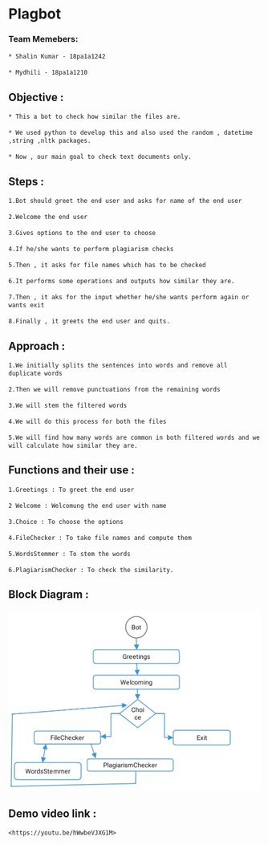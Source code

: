 # Plagbot
 
 ### Team Memebers:
 
    * Shalin Kumar - 18pa1a1242
    
    * Mydhili - 18pa1a1210
 
 ## Objective :
 
    * This a bot to check how similar the files are.
    
    * We used python to develop this and also used the random , datetime ,string ,nltk packages.
    
    * Now , our main goal to check text documents only.
    
 ## Steps :
 
    1.Bot should greet the end user and asks for name of the end user
    
    2.Welcome the end user 
    
    3.Gives options to the end user to choose
    
    4.If he/she wants to perform plagiarism checks
    
    5.Then , it asks for file names which has to be checked
    
    6.It performs some operations and outputs how similar they are.
    
    7.Then , it aks for the input whether he/she wants perform again or wants exit
    
    8.Finally , it greets the end user and quits.
    
 ## Approach :
 
    1.We initially splits the sentences into words and remove all duplicate words 
    
    2.Then we will remove punctuations from the remaining words
    
    3.We will stem the filtered words 
    
    4.We will do this process for both the files
    
    5.We will find how many words are common in both filtered words and we will calculate how similar they are.
    
 ## Functions and their use :
 
    1.Greetings : To greet the end user
    
    2 Welcome : Welcomung the end user with name
    
    3.Choice : To choose the options
    
    4.FileChecker : To take file names and compute them
    
    5.WordsStemmer : To stem the words 
    
    6.PlagiarismChecker : To check the similarity.
    
 ## Block Diagram :
 
 ![Block Diagram](https://raw.githubusercontent.com/ShalinKumarTamiri/plagbot/main/Blockdiagram.jpg)
 
 
 ## Demo video link :
    
    <https://youtu.be/hWwbeVJXG1M>

